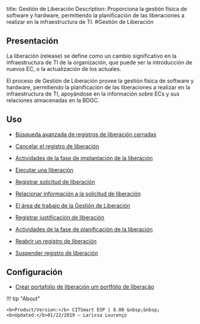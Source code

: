 title: Gestión de Liberación
Description: Proporciona la gestión física de software y hardware, permitiendo la planificación de las liberaciones a realizar en la infraestructura de TI.
#Gestión de Liberación


Presentación
------------

La liberación (release) se define como un cambio significativo en la infraestructura
de TI de la organización, que puede ser la introducción de nuevos EC, o la
actualización de los actuales.

El proceso de Gestión de Liberación provee la gestión física de
software y hardware, permitiendo la planificación de las liberaciones a realizar
en la infraestructura de TI, apoyándose en la información sobre ECs y sus
relaciones almacenadas en la BDGC.


Uso
-------

- [Búsqueda avanzada de registros de liberación cerradas](/pt-br/citsmart-esp-8/processes/release/use/advanced-search-for-release.html)
 
- [Cancelar el registro de liberación](/pt-br/citsmart-esp-8/processes/release/use/cancel-release.html)

- [Actividades de la fase de implantación de la liberación](/pt-br/citsmart-esp-8/processes/release/use/deployment-release-activities.html)

- [Ejecutar una liberación](/pt-br/citsmart-esp-8/processes/release/use/execute-release.html)

- [Registrar solicitud de liberación](/pt-br/citsmart-esp-8/processes/release/use/register-release-request.html)

- [Relacionar información a la solicitud de liberación](/pt-br/citsmart-esp-8/processes/release/use/relate-information-to-release.html)
   
- [El área de trabajo de la Gestión de Liberación](/pt-br/citsmart-esp-8/processes/release/use/release-desktop.html)
   
- [Registrar justificación de liberación](/pt-br/citsmart-esp-8/processes/release/use/release-justification.html)

- [Actividades de la fase de planificación de la liberación](/pt-br/citsmart-esp-8/processes/release/use/release-planning-activities.html)
   
- [Reabrir un registro de liberación](/pt-br/citsmart-esp-8/processes/release/use/reopen-release.html)

- [Suspender registro de liberación](/pt-br/citsmart-esp-8/processes/release/use/suspend-release.html)

Configuración
-----------------

- [Crear portafolio de liberación um portfólio de liberação](/en-us/citsmart-esp-8/processes/release/configuration/release-portfolio.html)
  
!!! tip "About"

    <b>Product/Version:</b> CITSmart ESP | 8.00 &nbsp;&nbsp;
    <b>Updated:</b>01/22/2019 – Larissa Lourenço

